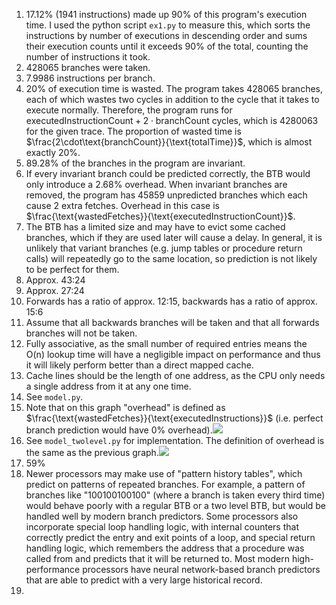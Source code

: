 1. 17.12% (1941 instructions) made up 90% of this program's execution time. I used the python script `ex1.py` to measure this, which sorts the instructions by number of executions in descending order and sums their execution counts until it exceeds 90% of the total, counting the number of instructions it took.
2. 428065 branches were taken.
3. 7.9986 instructions per branch.
4. 20% of execution time is wasted. The program takes 428065 branches, each of which wastes two cycles in addition to the cycle that it takes to execute normally. Therefore, the program runs for $\text{executedInstructionCount} + 2\cdot\text{branchCount}$ cycles, which is 4280063 for the given trace. The proportion of wasted time is $\frac{2\cdot\text{branchCount}}{\text{totalTime}}$, which is almost exactly 20%.
5. 89.28% of the branches in the program are invariant.
6. If every invariant branch could be predicted correctly, the BTB would only introduce a 2.68% overhead. When invariant branches are removed, the program has 45859 unpredicted branches which each cause 2 extra fetches. Overhead in this case is $\frac{\text{wastedFetches}}{\text{executedInstructionCount}}$.
7. The BTB has a limited size and may have to evict some cached branches, which if they are used later will cause a delay. In general, it is unlikely that variant branches (e.g. jump tables or procedure return calls) will repeatedly go to the same location, so prediction is not likely to be perfect for them.
8. Approx. 43:24
9. Approx. 27:24
10. Forwards has a ratio of approx. 12:15, backwards has a ratio of approx. 15:6
11. Assume that all backwards branches will be taken and that all forwards branches will not be taken.
12. Fully associative, as the small number of required entries means the O(n) lookup time will have a negligible impact on performance and thus it will likely perform better than a direct mapped cache.
13. Cache lines should be the length of one address, as the CPU only needs a single address from it at any one time.
14. See `model.py`.
15. Note that on this graph "overhead" is defined as $\frac{\text{wastedFetches}}{\text{executedInstructions}}$ (i.e. perfect branch prediction would have 0% overhead).![](Correlation%20between%20BTB%20Size%20and%20Execution%20Overhead.png)
16. See `model_twolevel.py` for implementation. The definition of overhead is the same as the previous graph.![](Correlation%20between%20BTB%20Size%20and%20Execution%20Overhead%20(1).png)
17. 59%
18. Newer processors may make use of "pattern history tables", which predict on patterns of repeated branches. For example, a pattern of branches like "100100100100" (where a branch is taken every third time) would behave poorly with a regular BTB or a two level BTB, but would be handled well by modern branch predictors. Some processors also incorporate special loop handling logic, with internal counters that correctly predict the entry and exit points of a loop, and special return handling logic, which remembers the address that a procedure was called from and predicts that it will be returned to. Most modern high-performance processors have neural network-based branch predictors that are able to predict with a very large historical record.
19. 